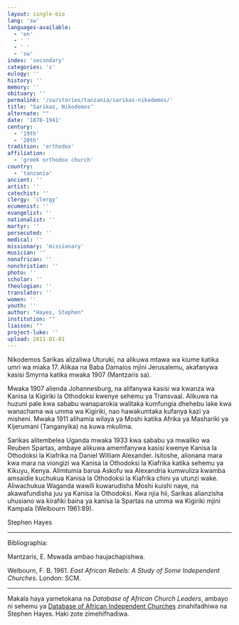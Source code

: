 ```yaml
---
layout: single-bio
lang: 'sw'
languages-available:
  - 'en'
  - ' '
  - ' '
  - 'sw'
index: 'secondary'
categories: 's'
eulogy: ''
history: ''
memory: ''
obituary: ''
permalink: '/sw/stories/tanzania/sarikas-nikodemos/'
title: "Sarikas, Nikodemos"
alternate: ""
date: '1878-1941'
century:
  - '19th'
  - '20th'
tradition: 'orthodox'
affiliation:
  - 'greek orthodox church'
country:
  - 'tanzania'
ancient: ''
artist: ''
catechist: ''
clergy: 'clergy'
ecumenist: ''
evangelist: ''
nationalist: ''
martyr: ''
persecuted: ''
medical: ''
missionary: 'missionary'
musician: ''
nonafrican: ''
nonchristian: ''
photo: ''
scholar: ''
theologian: ''
translator: ''
women: ''
youth: ''
author: "Hayes, Stephen"
institution: ""
liaison: ""
project-luke: ''
upload: 2011-01-01
---
```




Nikodemos Sarikas alizaliwa Uturuki, na alikuwa mtawa wa kiume katika umri wa miaka 17. Alikaa na Baba Damaios mjini Jerusalemu, akafanywa kasisi Smyrna katika mwaka 1907 (Mantzaris sa).

Mwaka 1907 alienda Johannesburg, na alifanywa kasisi wa kwanza wa Kanisa la Kigiriki la Othodoksi kwenye sehemu ya Transvaal. Alikuwa na huzuni pale kwa sababu wanaparokia walitaka kumfungia dhehebu lake kwa wanachama wa umma wa Kigiriki, nao hawakumtaka kufanya kazi ya misheni. Mwaka 1911 alihamia wilaya ya Moshi katika Afrika ya Mashariki ya Kijerumani (Tanganyika) na kuwa mkulima.

Sarikas alitembelea Uganda mwaka 1933 kwa sababu ya mwaliko wa Reuben Spartas, ambaye alikuwa amemfanywa kasisi kwenye Kanisa la Othodoksi la Kiafrika na Daniel William Alexander. Isitoshe, alionana mara kwa mara na viongizi wa Kanisa la Othodoksi la Kiafrika katika sehemu ya Kikuyu, Kenya. Alimtumia barua Askofu wa Alexandria kumwuliza kwamba amsaidie kuchukua Kanisa la Othodoksi la Kiafrika chini ya utunzi wake. Aliwachukua Waganda wawili kuwarudisha Moshi kuishi naye, na akawafundisha juu ya Kanisa la Othodoksi.  Kwa njia hii, Sarikas alianzisha uhusiano wa kirafiki baina ya kanisa la Spartas na umma wa Kigiriki mjini Kampala (Welbourn 1961:89).

Stephen Hayes

---

Bibliographia:

Mantzaris, E. Mswada ambao haujachapishwa.

Welbourn, F. B. 1961. *East African Rebels: A Study of Some Independent Churches*. London: SCM.

---

Makala haya yametokana na *Database of African Church Leaders*, ambayo ni sehemu ya [Database of African Independent Churches](http://www.geocities.com/missionalia/aicdb.htm) zinahifadhiwa na Stephen Hayes. Haki zote zimehifhadiwa.
